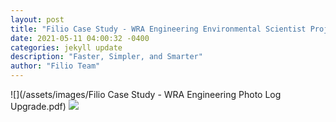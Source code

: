 ```yaml
---
layout: post
title: "Filio Case Study - WRA Engineering Environmental Scientist Project"
date: 2021-05-11 04:00:32 -0400
categories: jekyll update
description: "Faster, Simpler, and Smarter"
author: "Filio Team"
---
```


![](/assets/images/Filio Case Study - WRA Engineering Photo Log Upgrade.pdf)
<image src="/assets/images/Filio Case Study - WRA Engineering Photo Log Upgrade.pdf" />


